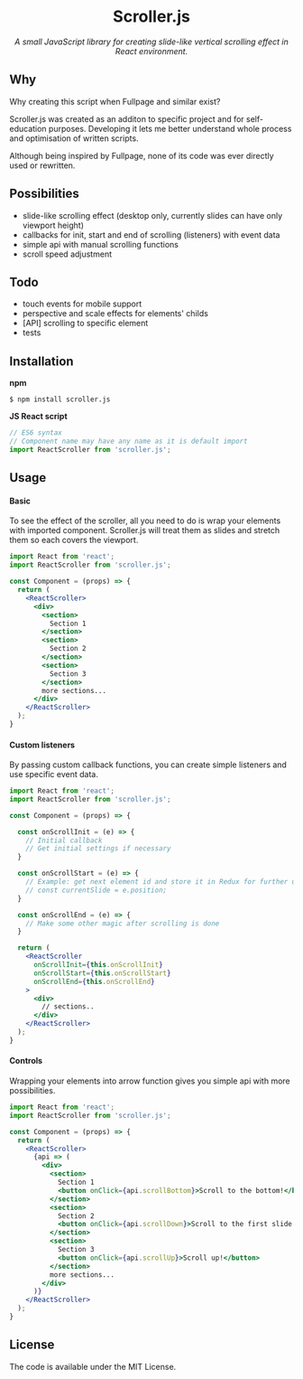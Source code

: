 <div align="center">
<h1>Scroller.js</h1>
<em>A small JavaScript library for creating slide-like vertical scrolling effect in React environment.</em>
</div>

## Why
Why creating this script when Fullpage and similar exist?

Scroller.js was created as an additon to specific project and for self-education purposes. Developing it lets me better understand whole process and optimisation of written scripts.

Although being inspired by Fullpage, none of its code was ever directly used or rewritten.

## Possibilities
- slide-like scrolling effect (desktop only, currently slides can have only viewport height)
- callbacks for init, start and end of scrolling (listeners) with event data
- simple api with manual scrolling functions
- scroll speed adjustment

## Todo
- touch events for mobile support
- perspective and scale effects for elements' childs
- [API] scrolling to specific element
- tests

## Installation

**npm**

```shell
$ npm install scroller.js
```

**JS React script**

```javascript
// ES6 syntax
// Component name may have any name as it is default import
import ReactScroller from 'scroller.js';
```

## Usage
#### Basic
To see the effect of the scroller, all you need to do is wrap your elements with imported component. Scroller.js will treat them as slides and stretch them so each covers the viewport.

```jsx
import React from 'react';
import ReactScroller from 'scroller.js';

const Component = (props) => {
  return (
    <ReactScroller>
      <div>
        <section>
          Section 1
        </section>
        <section>
          Section 2
        </section>
        <section>
          Section 3
        </section>
        more sections...
      </div>
    </ReactScroller>
  );
}
```

#### Custom listeners

By passing custom callback functions, you can create simple listeners and use specific event data.

```jsx
import React from 'react';
import ReactScroller from 'scroller.js';

const Component = (props) => {

  const onScrollInit = (e) => {
    // Initial callback
    // Get initial settings if necessary
  }

  const onScrollStart = (e) => {
    // Example: get next element id and store it in Redux for further use.
    // const currentSlide = e.position;
  }

  const onScrollEnd = (e) => {
    // Make some other magic after scrolling is done
  }

  return (
    <ReactScroller
      onScrollInit={this.onScrollInit}
      onScrollStart={this.onScrollStart}
      onScrollEnd={this.onScrollEnd}
    >
      <div>
        // sections..
      </div>
    </ReactScroller>
  );
}
```
#### Controls
Wrapping your elements into arrow function gives you simple api with more possibilities.

```jsx
import React from 'react';
import ReactScroller from 'scroller.js';

const Component = (props) => {
  return (
    <ReactScroller>
      {api => (
        <div>
          <section>
            Section 1
            <button onClick={api.scrollBottom}>Scroll to the bottom!</button>
          </section>
          <section>
            Section 2
            <button onClick={api.scrollDown}>Scroll to the first slide!</button>
          </section>
          <section>
            Section 3
            <button onClick={api.scrollUp}>Scroll up!</button>
          </section>
          more sections...
        </div>
      )}
    </ReactScroller>
  );
}
```

## License
The code is available under the MIT License.
